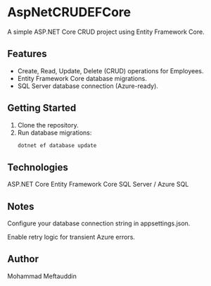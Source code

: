 # AspNetCRUDEFCore

A simple ASP.NET Core CRUD project using Entity Framework Core.

## Features
- Create, Read, Update, Delete (CRUD) operations for Employees.
- Entity Framework Core database migrations.
- SQL Server database connection (Azure-ready).

## Getting Started

1. Clone the repository.
2. Run database migrations:
   ```bash
   dotnet ef database update
## Technologies
ASP.NET Core
Entity Framework Core
SQL Server / Azure SQL

## Notes
Configure your database connection string in appsettings.json.

Enable retry logic for transient Azure errors.

## Author
Mohammad Meftauddin